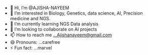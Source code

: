 - 👋 Hi, I’m @AJISHA-NAYEEM
- 👀 I’m interested in Biology, Genetics, data science, AI, Precision medicine and NGS.
- 🌱 I’m currently learning NGS Data analysis
- 💞️ I’m looking to collaborate on AI projects
- 📫 How to reach me ...Ajishanayeem@gmail.com
- 😄 Pronouns: ...carefree
- ⚡ Fun fact: ...marvel

<!---
AJISHA-NAYEEM/AJISHA-NAYEEM is a ✨ special ✨ repository because its `README.md` (this file) appears on your GitHub profile.
You can click the Preview link to take a look at your changes.
--->
